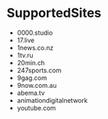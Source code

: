 # SupportedSites

- 0000.studio
- 17.live
- 1news.co.nz
- 1tv.ru
- 20min.ch
- 247sports.com
- 9gag.com
- 9now.com.au
- abema.tv
- animationdigitalnetwork
- youtube.com
